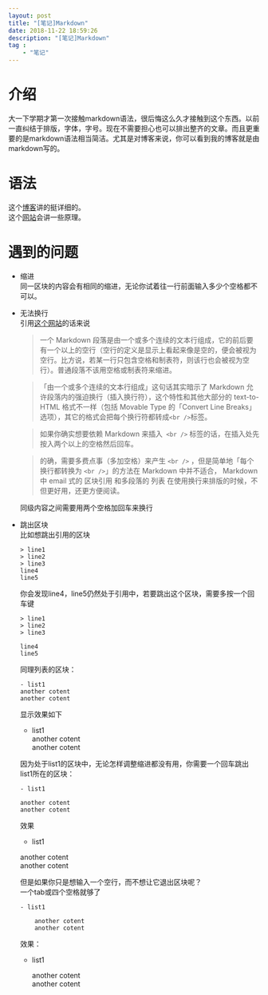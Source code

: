 ```yaml
---
layout: post
title: "[笔记]Markdown"
date: 2018-11-22 18:59:26
description: "[笔记]Markdown"
tag :
    - "笔记"
---
```


# 介绍
大一下学期才第一次接触markdown语法，很后悔这么久才接触到这个东西。以前一直纠结于排版，字体，字号。现在不需要担心也可以排出整齐的文章。而且更重要的是markdown语法相当简洁。尤其是对博客来说，你可以看到我的博客就是由markdown写的。

# 语法
这个[博客](https://blog.csdn.net/witnessai1/article/details/52551362)讲的挺详细的。  
这个[网站](https://www.appinn.com/markdown/)会讲一些原理。  

# 遇到的问题
- 缩进  
  同一区块的内容会有相同的缩进，无论你试着往一行前面输入多少个空格都不可以。
- 无法换行  
    引用[这个网站](https://www.appinn.com/markdown/#overview)的话来说
    >一个 Markdown 段落是由一个或多个连续的文本行组成，它的前后要有一个以上的空行（空行的定义是显示上看起来像是空的，便会被视为空行。比方说，若某一行只包含空格和制表符，则该行也会被视为空行）。普通段落不该用空格或制表符来缩进。

    >「由一个或多个连续的文本行组成」这句话其实暗示了 Markdown 允许段落内的强迫换行（插入换行符），这个特性和其他大部分的 text-to-HTML 格式不一样（包括 Movable Type 的「Convert Line Breaks」选项），其它的格式会把每个换行符都转成` <br /> `标签。

    >如果你确实想要依赖 Markdown 来插入` <br />` 标签的话，在插入处先按入两个以上的空格然后回车。

    >的确，需要多费点事（多加空格）来产生 `<br />` ，但是简单地「每个换行都转换为 `<br />`」的方法在 Markdown 中并不适合， Markdown 中 email 式的 区块引用 和多段落的 列表 在使用换行来排版的时候，不但更好用，还更方便阅读。

    同级内容之间需要用两个空格加回车来换行
- 跳出区块    
    比如想跳出引用的区块
    ```
    > line1  
    > line2  
    > line3  
    line4  
    line5
    ```

    你会发现line4，line5仍然处于引用中，若要跳出这个区块，需要多按一个回车键
    ```
    > line1  
    > line2  
    > line3  

    line4  
    line5
    ```
    同理列表的区块：
    ```
    - list1  
    another cotent  
    another cotent  
    ```
    显示效果如下
    - list1  
    another cotent  
    another cotent  

    因为处于list1的区块中，无论怎样调整缩进都没有用，你需要一个回车跳出list1所在的区块：
    ```
    - list1  

    another cotent  
    another cotent  
    ```
    效果
    - list1  
  
    another cotent  
    another cotent  
    
    但是如果你只是想输入一个空行，而不想让它退出区块呢？  
    一个tab或四个空格就够了
    ```
    - list1  
    
        another cotent  
        another cotent  
    ```
    效果：
    - list1  
    
        another cotent  
        another cotent  